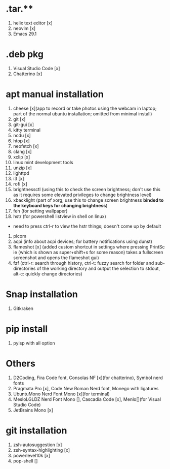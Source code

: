 # .tar.** 
1. helix text editor [x]
2. neovim [x]
3. Emacs 29.1

# .deb pkg
1. Visual Studio Code [x]
1. Chatterino [x]

# apt manual installation
1. cheese [x](app to record or take photos using the webcam in laptop; part of the normal ubuntu installation; omitted from minimal install)
1. git [x]
1. git-gui [x]
1. kitty terminal
1. ncdu [x]
1. htop [x]
1. neofetch [x]
1. clang [x]
1. xclip [x]
1. linux mint development tools
1. unzip [x]
1. lighttpd
1. i3 [x]
1. rofi [x]
1. brightnessctl (using this to check the screen brightness; don't use this as it requires some elevated privileges to change brightness level)
1. xbacklight (part of xorg; use this to change screen brightness **binded to the keyboard keys for changing brightness**) 
1. feh (for setting wallpaper)
1. hstr (for powershell listview in shell on linux)
  - need to press ctrl-r to view the hstr things; doesn't come up by default
1. picom
1. acpi (info about acpi devices; for battery notifications using dunst)
1. flameshot [x] (added custom shortcut in settings where pressing PrintSc ie (which is shown as super+shift+s for some reason) takes a fullscreen screenshot and opens the flameshot gui)
1. fzf (ctrl-r: search through history, ctrl-t: fuzzy search for folder and sub-directories of the working directory and output the selection to stdout, alt-c: quickly change directories)

# Snap installation
1. Gitkraken

# pip install
1. pylsp with all option

# Others
1. D2Coding, Fira Code font, Consolas NF [x](for chatterino), Symbol nerd fonts
1. Pragmata Pro [x], Code New Roman Nerd font, Monego with ligatures
1. UbuntuMono Nerd Font Mono [x](for terminal)
1. MesloLGLDZ Nerd Font Mono [], Cascadia Code [x], Menlo[](for Visual Studio Code)
1. JetBrains Mono [x]

# git installation
1. zsh-autosuggestion [x]
1. zsh-syntax-highlighting [x]
1. powerlevel10k [x]
1. pop-shell []
